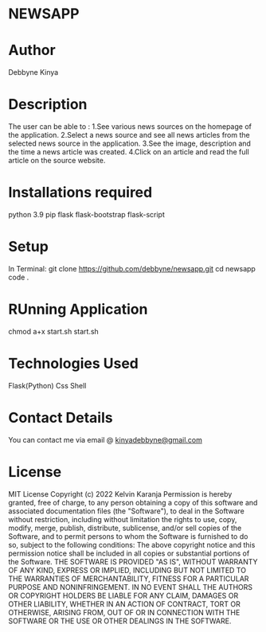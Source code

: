 # NEWSAPP

# Author
Debbyne Kinya

# Description
The user can be able to :
 1.See various news sources on the homepage of the application.
 2.Select a news source and see all news articles from the selected news source in the application.
 3.See the image, description and the time a news article was created.
 4.Click on an article and read the full article on the source website.


# Installations required
python 3.9
pip
flask
flask-bootstrap
flask-script

# Setup
In Terminal:
git clone https://github.com/debbyne/newsapp.git
 cd newsapp
 code .
# RUnning Application
chmod a+x start.sh
start.sh

# Technologies Used
Flask(Python)
Css
Shell

# Contact Details
You can contact me via email @ kinyadebbyne@gmail.com

# License
MIT License Copyright (c) 2022 Kelvin Karanja Permission is hereby granted, free of charge, to any person obtaining a copy of this software and associated documentation files (the "Software"), to deal in the Software without restriction, including without limitation the rights to use, copy, modify, merge, publish, distribute, sublicense, and/or sell copies of the Software, and to permit persons to whom the Software is furnished to do so, subject to the following conditions: The above copyright notice and this permission notice shall be included in all copies or substantial portions of the Software. THE SOFTWARE IS PROVIDED "AS IS", WITHOUT WARRANTY OF ANY KIND, EXPRESS OR IMPLIED, INCLUDING BUT NOT LIMITED TO THE WARRANTIES OF MERCHANTABILITY, FITNESS FOR A PARTICULAR PURPOSE AND NONINFRINGEMENT. IN NO EVENT SHALL THE AUTHORS OR COPYRIGHT HOLDERS BE LIABLE FOR ANY CLAIM, DAMAGES OR OTHER LIABILITY, WHETHER IN AN ACTION OF CONTRACT, TORT OR OTHERWISE, ARISING FROM, OUT OF OR IN CONNECTION WITH THE SOFTWARE OR THE USE OR OTHER DEALINGS IN THE SOFTWARE.